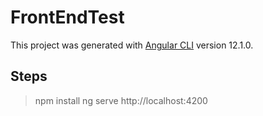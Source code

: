 # FrontEndTest

This project was generated with [Angular CLI](https://github.com/angular/angular-cli) version 12.1.0.

## Steps

>npm install
>ng serve
>http://localhost:4200
